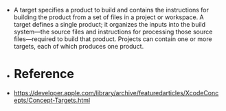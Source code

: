 - A target specifies a product to build and contains the instructions for building the product from a set of files in a project or workspace. A target defines a single product; it organizes the inputs into the build system—the source files and instructions for processing those source files—required to build that product. Projects can contain one or more targets, each of which produces one product.
- # Reference
- https://developer.apple.com/library/archive/featuredarticles/XcodeConcepts/Concept-Targets.html